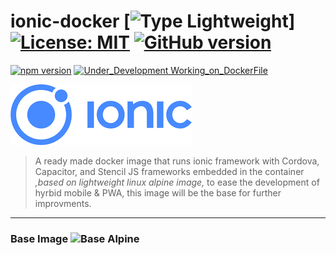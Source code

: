 # ionic-docker [![Type Lightweight](https://img.shields.io/badge/Type-Lightweight-blue.svg)] [![License: MIT](https://img.shields.io/badge/License-MIT-yellow.svg)](https://opensource.org/licenses/MIT) [![GitHub version](https://badge.fury.io/gh/abusharaf%2Fionic-docker.svg)](https://badge.fury.io/gh/abusharaf%2Fionic-docker)

[![npm version](https://badge.fury.io/js/ionic.svg)](https://badge.fury.io/js/ionic)
[![Under_Development Working_on_DockerFile](https://img.shields.io/badge/Under_Development-Working_on_DockerFile-blue.svg)](https://badge.fury.io/gh/abusharaf%2Fionic-docker)

![Ionic](https://raw.githubusercontent.com/abusharaf/ionic-docker/master/icons/rsz_ionic-logo.png "Ionic")

> A ready made docker image that runs ionic framework with Cordova, Capacitor, and Stencil JS frameworks embedded in the container _,based on lightweight linux alpine image,_ to ease the development of hyrbid mobile & PWA, this image will be the base for further improvments.

___

### Base Image ![Base Alpine](https://img.shields.io/badge/Base-Alpine-red.svg)
